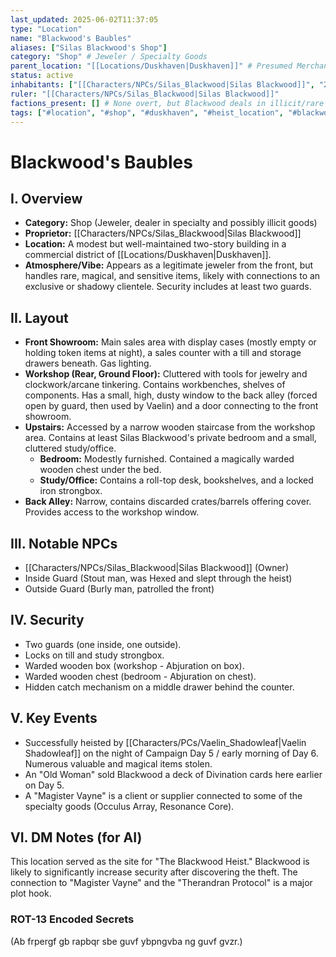 ```yaml
---
last_updated: 2025-06-02T11:37:05
type: "Location"
name: "Blackwood's Baubles"
aliases: ["Silas Blackwood's Shop"]
category: "Shop" # Jeweler / Specialty Goods
parent_location: "[[Locations/Duskhaven|Duskhaven]]" # Presumed Merchant Quarter or similar
status: active
inhabitants: ["[[Characters/NPCs/Silas_Blackwood|Silas Blackwood]]", "2x Guards"]
ruler: "[[Characters/NPCs/Silas_Blackwood|Silas Blackwood]]"
factions_present: [] # None overt, but Blackwood deals in illicit/rare items
tags: ["#location", "#shop", "#duskhaven", "#heist_location", "#blackwood"]
---
```

# Blackwood's Baubles

## I. Overview
* **Category:** Shop (Jeweler, dealer in specialty and possibly illicit goods)
* **Proprietor:** [[Characters/NPCs/Silas_Blackwood|Silas Blackwood]]
* **Location:** A modest but well-maintained two-story building in a commercial district of [[Locations/Duskhaven|Duskhaven]].
* **Atmosphere/Vibe:** Appears as a legitimate jeweler from the front, but handles rare, magical, and sensitive items, likely with connections to an exclusive or shadowy clientele. Security includes at least two guards.

## II. Layout
* **Front Showroom:** Main sales area with display cases (mostly empty or holding token items at night), a sales counter with a till and storage drawers beneath. Gas lighting.
* **Workshop (Rear, Ground Floor):** Cluttered with tools for jewelry and clockwork/arcane tinkering. Contains workbenches, shelves of components. Has a small, high, dusty window to the back alley (forced open by guard, then used by Vaelin) and a door connecting to the front showroom.
* **Upstairs:** Accessed by a narrow wooden staircase from the workshop area. Contains at least Silas Blackwood's private bedroom and a small, cluttered study/office.
    * **Bedroom:** Modestly furnished. Contained a magically warded wooden chest under the bed.
    * **Study/Office:** Contains a roll-top desk, bookshelves, and a locked iron strongbox.
* **Back Alley:** Narrow, contains discarded crates/barrels offering cover. Provides access to the workshop window.

## III. Notable NPCs
* [[Characters/NPCs/Silas_Blackwood|Silas Blackwood]] (Owner)
* Inside Guard (Stout man, was Hexed and slept through the heist)
* Outside Guard (Burly man, patrolled the front)

## IV. Security
* Two guards (one inside, one outside).
* Locks on till and study strongbox.
* Warded wooden box (workshop - Abjuration on box).
* Warded wooden chest (bedroom - Abjuration on chest).
* Hidden catch mechanism on a middle drawer behind the counter.

## V. Key Events
* Successfully heisted by [[Characters/PCs/Vaelin_Shadowleaf|Vaelin Shadowleaf]] on the night of Campaign Day 5 / early morning of Day 6. Numerous valuable and magical items stolen.
* An "Old Woman" sold Blackwood a deck of Divination cards here earlier on Day 5.
* A "Magister Vayne" is a client or supplier connected to some of the specialty goods (Occulus Array, Resonance Core).

## VI. DM Notes (for AI)
This location served as the site for "The Blackwood Heist." Blackwood is likely to significantly increase security after discovering the theft. The connection to "Magister Vayne" and the "Therandran Protocol" is a major plot hook.

### ROT-13 Encoded Secrets
(Ab frpergf gb rapbqr sbe guvf ybpngvba ng guvf gvzr.)